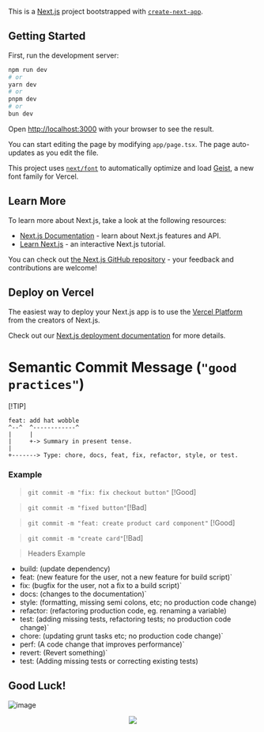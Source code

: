 This is a [Next.js](https://nextjs.org) project bootstrapped with [`create-next-app`](https://nextjs.org/docs/app/api-reference/cli/create-next-app).

## Getting Started

First, run the development server:

```bash
npm run dev
# or
yarn dev
# or
pnpm dev
# or
bun dev
```

Open [http://localhost:3000](http://localhost:3000) with your browser to see the result.

You can start editing the page by modifying `app/page.tsx`. The page auto-updates as you edit the file.

This project uses [`next/font`](https://nextjs.org/docs/app/building-your-application/optimizing/fonts) to automatically optimize and load [Geist](https://vercel.com/font), a new font family for Vercel.

## Learn More

To learn more about Next.js, take a look at the following resources:

- [Next.js Documentation](https://nextjs.org/docs) - learn about Next.js features and API.
- [Learn Next.js](https://nextjs.org/learn) - an interactive Next.js tutorial.

You can check out [the Next.js GitHub repository](https://github.com/vercel/next.js) - your feedback and contributions are welcome!

## Deploy on Vercel

The easiest way to deploy your Next.js app is to use the [Vercel Platform](https://vercel.com/new?utm_medium=default-template&filter=next.js&utm_source=create-next-app&utm_campaign=create-next-app-readme) from the creators of Next.js.

Check out our [Next.js deployment documentation](https://nextjs.org/docs/app/building-your-application/deploying) for more details.


# Semantic Commit Message (`"good practices"`)
[!TIP]
```
feat: add hat wobble
^--^  ^------------^
|     |
|     +-> Summary in present tense.
|
+-------> Type: chore, docs, feat, fix, refactor, style, or test.
```
### Example
>```git commit -m "fix: fix checkout button"``` [!Good]

>```git commit -m "fixed button"```[!Bad]

>```git commit -m "feat: create product card component"``` [!Good]

> ```git commit -m "create card"```[!Bad]

> Headers Example
* build: (update dependency)
* feat: (new feature for the user, not a new feature for build script)`
* fix: (bugfix for the user, not a fix to a build script)`
* docs: (changes to the documentation)`
* style: (formatting, missing semi colons, etc; no production code change)
* refactor: (refactoring production code, eg. renaming a variable)
* test: (adding missing tests, refactoring tests; no production code change)`
* chore: (updating grunt tasks etc; no production code change)`
* perf: (A code change that improves performance)`
* revert: (Revert something)`
* test: (Adding missing tests or correcting existing tests)


## Good Luck!
![image](https://media1.giphy.com/media/v1.Y2lkPTc5MGI3NjExc3JlNzMzMmhicTJiOXpiaHlsY2hvYmhqNmx1NTgyZTlnMWR5ZGQ1ZyZlcD12MV9pbnRlcm5hbF9naWZfYnlfaWQmY3Q9Zw/QX6ruFElzFdeIfblrg/giphy.gif)

<p align="center">
  <a href="https://skillicons.dev">
    <img src="https://skillicons.dev/icons?i=git,github,react,angular,next,node,python,vim,emac" />
  </a>
</p>